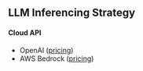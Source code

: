 ## LLM Inferencing Strategy

#### Cloud API
- OpenAI ([pricing](https://openai.com/api/pricing/))
- AWS Bedrock ([pricing](https://aws.amazon.com/bedrock/pricing/))
